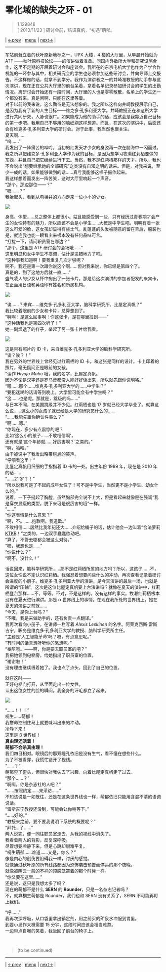 # 零化域的缺失之环 - 01
> 1.129848  
> [ 2010/11/23 ] 研讨会前，结识真帆，“初遇”萌郁。  

| [←prev](./0000) | [menu](../) | [next→](./0002) |

---

车站前耸立着的秋叶原新地标之一，UPX 大楼，4 楼的大厅里，从早晨开始就为 ATF ——秋叶原科技论坛——的演讲做着准备。同国内外数所大学和研究设施合作，这里不定期的开展着研讨会和座谈会。我所在的东京电机大学也作为产学合作机能的一环参与其中，相关研究会的学生也必须参加这些研讨会，并向导师上交报告。不这样做的话，就拿不到学分。我作为演讲者之一的井崎准教授的助手参与这次演讲，现在正在公共大厅里的前台呆着，拿着名单记录参加研讨会的学生的出勤情况。离研讨会开始还有一段时间，大厅里的人也是零零散散，名单上的学生还一个都没有来。真是闲啊，只能在这里等着。  
对于以前的我来说，这么勤奋是无法想象的。我之所以这样向井崎教授展示自己，是因为我有了新的人生目标——维克多·孔多利亚大学。井崎教授正在和这所大学进行共同研究，人脉也很广。如果能成为他的助手的话，应该会是我靠近自己目标的第一步吧。我用自己不够用的脑细胞这样想道。而且，在这次的演讲中，后面还会有维克多·孔多利亚大学的研讨会。对于此事，我当然也很关注。  
夏天啊……  
“呜……”  
我发出了一阵痛苦的呻吟。当初的红发天才少女的身姿再一次在脑海中一闪而过。我之所以把维克多·孔多利亚大学作为我的目标，是因为想学习牧濑红莉栖要做的东西，并且自己把它继续进行下去。当然，我不是红莉栖那样的天才。所以，我也不会说出“想要继承她的全部研究”之类没有自知之明的话来。但是，对我来说，至少一成的话，如果能够做到的话……真亏我能够这样子振作起来。  
我这样想着而发出一阵苦笑，这时大厅里响起一个声音。  
“那个，那边那位——？”  
“嗯……？”  
我抬起头，看到从电梯井的方向走来一位小小的少女。  

![](../static/image/0001-1.png)

身高、体型……总之整体上都很小。姑且能感受到一些，只有经历过青春期才会产生的女性特有的魅力，所以应该不会是小学生……大概是中学生吧。明明有着一张这么可爱的脸，这女孩却显得有些土气。乱蓬蓬的头发被随意的留在背后，服装也是，就连我也能一眼看出来根本没有任何品味可言。  
“打扰一下，请问职员室在哪边？”  
“那个，这里是 ATF 研讨会的会场哦……”  
这里明显和女中学生不搭调，估计是进错地方了吧。  
“这种事我知道啊！要我重复几次才够呢？  
 啊不，我还是第一次跟你说这个啊……但对我来说，你已经是第四个了。  
 真是的，到了这地方后就一直……”  
盛气凌人的少女从怀中掏出了一张卡片。那是给这次演讲的参加者配发的来宾卡，在正面用日语和英语印有姓名和所属机构。  

![](../static/image/0001-2.png)

“诶……？来宾……维克多·孔多利亚大学，脑科学研究所，比屋定真帆？”  
我比较着眼前的少女和卡片，总算想到了。  
“啊啊！是这么回事啊！你这张卡，是在哪里捡到——”  
“这种话我也是第四次听了！”  
她一副烦透了的样子，举起了另一张卡片给我看。  

![](../static/image/0001-3.png)

这是带有照片的 ID 卡，来自维克多·孔多利亚大学的脑科学研究所。  
“诶？诶？！”  
我在另外的世界线上曾经见过红莉栖的 ID 卡，和这张是同样的设计。卡上印着的照片，毫无疑问正是眼前的女孩。  
“读作 *Hiyajo Maho* 哦，我的名字，比屋定真帆。  
 因为不论是汉字还是罗马音都没人能好好读出来，所以就先跟你说明咯。”  
“嗯……那个……维克多·孔多利亚大学的……中学生？”  
“要犯迷糊的话请等到晚上。大学里可能会有中学生吗？”  
“这……也是呢。那就是，跳级的吗……”  
与日本不同，在美国跳级并不少见。红莉栖也是 17 岁就已经大学毕业了。就算这么说……这么小的女孩子就已经是大学的研究员什么的……  
“……我能先跟你确认件事么？”  
“啊……嗯。”  
“你现在，多少有点震惊的吧？  
 比如‘这么小的孩子……不敢相信啊’，  
 还有就是‘这个年龄就……好厉害啊？’之类的。”  
“啊，哈哈。”  
由于被说中了我发出略带尴尬的笑声。  
“仔细看这里！”  
比屋定真帆用纤细的手指指着 ID 卡的一处。出生年份 1989 年，现在是 2010 年的话……  
“……21 岁？！”  
“所以说我可是了不起的成年女性了！可不是中学生，当然更不是小学生、幼女什么的。”  
说着，一下子挺起了胸膛。虽然胸部完全说不上大，但是看起来就像是在强调“我是穿衣显瘦的类型，脱下来可是很厉害的哦”一样。  
“……”  
“你这表情是什么意思？”  
“啊，不。……抱歉啊，我道歉。”  
不敢相信……居然比我年纪还大……介绍给桶子的话，估计他会一边叫着“合法萝莉<abbr title="表示事情按预想进行而兴奋激动的状态，“来啦！就是这个！（日文“kitakore”）”的缩略语">KTKR</abbr>！”之类的，一边双手蠢蠢欲动吧。  
“算了，不管去哪都会被这么对待。”  
“嗯，我想也是……”  
“你说什么？”  
“啊不，没什么！”  

话说回来，脑科学研究所……那不是红莉栖所属的地方吗？所以，这孩子……不，这位女性说不定认识红莉栖。我强忍着想要问些什么的冲动，再次查看记录着研讨会进度的小册子。维克多·孔多利亚大学的演讲，是今天演讲的最后一场，也就是所谓的“压轴”。这次是这位比屋定真帆要上台演讲吗？就像在夏天的演讲中，红莉栖登台那样……不，等等。不对，不是这样的。没有这样的事实。牧濑红莉栖根本没有在夏天进行演讲。那是 α 世界线上的事情。在现在我所处的世界线上，她在夏天的演讲之前就……  
“今天，是你上台吗？”  
“不哦，我是来做助手的，还有负责一点翻译。”  
我再次看向小册子，在讲师一栏写着 *Alexis Leskinen* 的名字。阿莱克西斯·雷斯吉宁，职务是维克多·孔多利亚大学的教授、脑科学研究所主任。  
“主题是‘人工智能革命’吗？嗯，有点意思呢。”  
“有时间的话真想听听你的感想呢。”  
“奉陪哦。——啊，你是要去职员室的吧？”  
我把她领到电梯旁，给她指出了职员室的位置。  
“谢谢啦！”  
没有理由继续缠着她了。我也点了点头，回到了自己的位置。  

就在这时——  
正好电梯门打开，从里面走出一位女性。  
认出这位女性的脸的瞬间，我全身的汗毛都立了起来。

![](../static/image/0001-4.png)

“……！！！”  
桐生……萌郁！  
我拼命控制住马上就要喊叫出来的冲动。  
冷静下来！  
这里是 β 世界线！  
**真由理还活着！**  
**萌郁不会杀真由理！**  
我们四目相对。眼镜后的那双瞳孔依旧是没有生气，看不懂在想些什么。  
为了不被看穿，我慌忙错开了视线。  
“……？”  
萌郁歪了歪头，但很快对我失去了兴趣，向着比屋定真帆走了过去。  
“那个……？”  
“啊啊，你是杂志社的人吧？”  
“……按照约定……来采访……”  
不知该说是一如既往，还是在这条世界线也一样，萌郁依旧只能用含混不清的语调说话。  
“雷斯吉宁教授还没到，可能会让你稍等下。”  
“……好的。”  
“教授来之前，要不要我说明下系统的概要呢？”  
“拜托…了……”  
两人说完，便一同往职员室走去，从我的视线中消失了。  
我看着两人的背影，反复深呼吸。  
尽管想要冷静下来，但是心跳却很难平复。  
“桐生萌郁……难道……又是，你么？”  
像是内心的创伤要阻碍我一样，讨厌的感觉。  
就像通过秋叶原的所有线路都因为恐怖袭击预告而停运的那个夜晚。  
就像被阴云一般的不祥的预感笼罩着的那个时候一样。  
“你又要在这里……”  
还是说，这只是我想太多了吗？  
现在的萌郁不是什么 **SERN** 的 **Rounder**，只是一名杂志记者吗？  
不，就算桐生萌郁是 Rounder，我们也和 SERN 没有关系了，SERN 不可能再盯上我们。  

“呼……”  
我再次深呼吸，从口袋里拿出镇定剂，用之前买的矿泉水冲服到胃里。  
到要小发作大概需要 15 分钟，这段时间应该会相当难熬。  
一边带点自嘲的笑着，我坐回了前台的椅子上。  


<br/>

> (to be continued)
---

| [←prev](./0000) | [menu](../) | [next→](./0002) |
